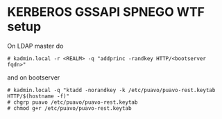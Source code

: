# KERBEROS GSSAPI SPNEGO WTF setup

On LDAP master do

    # kadmin.local -r <REALM> -q "addprinc -randkey HTTP/<bootserver fqdn>"

and on bootserver

    # kadmin.local -q "ktadd -norandkey -k /etc/puavo/puavo-rest.keytab HTTP/$(hostname -f)"
    # chgrp puavo /etc/puavo/puavo-rest.keytab
    # chmod g+r /etc/puavo/puavo-rest.keytab

